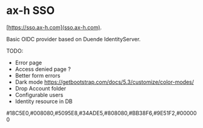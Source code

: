# ax-h SSO

[https://sso.ax-h.com](sso.ax-h.com).

Basic OIDC provider based on Duende IdentityServer.

TODO:

* Error page
* Access denied page ?
* Better form errors
* Dark mode https://getbootstrap.com/docs/5.3/customize/color-modes/
* Drop Account folder
* Configurable users
* Identity resource in DB
  
#18C5E0,#008080,#5095E8,#34ADE5,#808080,#BB38F6,#9E51F2,#000000